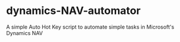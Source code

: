 # dynamics-NAV-automator
A simple Auto Hot Key script to automate simple tasks in Microsoft's Dynamics NAV
